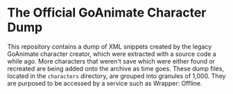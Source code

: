 # The Official GoAnimate Character Dump
This repository contains a dump of XML snippets created by the legacy GoAnimate character creator, which were extracted with a source code a while ago. More characters that weren't save which were either found or recreated are being added onto the archive as time goes. These dump files, located in the `characters` directory, are grouped into granules of 1,000.  They are purposed to be accessed by a service such as Wrapper: Offline.
